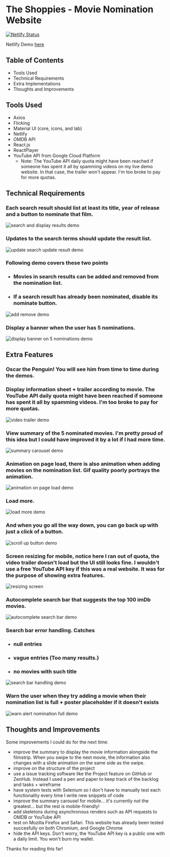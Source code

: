 # The Shoppies - Movie Nomination Website
[![Netlify Status](https://api.netlify.com/api/v1/badges/8d81b9a4-ad67-41d0-9532-550a14241836/deploy-status)](https://app.netlify.com/sites/shoppies-rdtbui/deploys)

Netlify Demo [here](https://shoppies-rdtbui.netlify.app/)

## Table of Contents
- Tools Used
- Technical Requirements
- Extra Implementations
- Thoughts and Improvements

## Tools Used
- Axios
- Flicking
- Material UI (core, icons, and lab)
- Netlify
- OMDB API
- React.js
- ReactPlayer
- YouTube API from Google Cloud Platform
  - Note: The YouTube API daily quota might have been reached if someone has spent it all by spamming videos on my live demo website. In that case, the trailer won't appear. I'm too broke to pay for more quotas.

## Technical Requirements

### Each search result should list at least its title, year of release and a button to nominate that film.
![search and display results demo](https://github.com/RdtBui/the-shoppies/blob/master/demo/search-movie.gif)

### Updates to the search terms should update the result list.
![update search update result demo](https://github.com/RdtBui/the-shoppies/blob/master/demo/update-search.gif)

### Following demo covers these two points
- ### Movies in search results can be added and removed from the nomination list.
- ### If a search result has already been nominated, disable its nominate button.
![add remove demo](https://github.com/RdtBui/the-shoppies/blob/master/demo/nominate-add-remove-disable.gif)

### Display a banner when the user has 5 nominations.
![display banner on 5 nominations demo](https://github.com/RdtBui/the-shoppies/blob/master/demo/banner-5-nomination.gif)

## Extra Features

### Oscar the Penguin! You will see him from time to time during the demos.

### Display information sheet + trailer according to movie. **The YouTube API daily quota might have been reached if someone has spent it all by spamming videos. I'm too broke to pay for more quotas.**
![video trailer demo](https://github.com/RdtBui/the-shoppies/blob/master/demo/trailer-youtube-api.gif)

### View summary of the 5 nominated movies. I'm pretty proud of this idea but I could have improved it by a lot if I had more time.
![summary carousel demo](https://github.com/RdtBui/the-shoppies/blob/master/demo/summary.gif)

### Animation on page load, there is also animation when adding movies on the nomination list. Gif quality poorly portrays the animation.
![animation on page load demo](https://github.com/RdtBui/the-shoppies/blob/master/demo/animation-intro.gif)

### Load more.
![load more demo](https://github.com/RdtBui/the-shoppies/blob/master/demo/load-more.gif)

### And when you go all the way down, you can go back up with just a click of a button.
![scroll up button demo](https://github.com/RdtBui/the-shoppies/blob/master/demo/scroll-up.gif)

### Screen resizing for mobile, notice here I ran out of quota, the video trailer doesn't load but the UI still looks fine. I wouldn't use a free YouTube API key if this was a real website. It was for the purpose of showing extra features.
![resizing screen](https://github.com/RdtBui/the-shoppies/blob/master/demo/screen-resize.gif)

### Autocomplete search bar that suggests the top 100 imDb movies.
![autocomplete search bar demo](https://github.com/RdtBui/the-shoppies/blob/master/demo/top-100-imdb-pre-search.gif)

### Search bar error handling. Catches
- ### null entries
- ### vague entries (Too many results.)
- ### no movies with such title
![search bar handling demo](https://github.com/RdtBui/the-shoppies/blob/master/demo/handle-search-error.gif)

### Warn the user when they try adding a movie when their nomination list is full + poster placeholder if it doesn't exists
![warn alert nomination full demo](https://github.com/RdtBui/the-shoppies/blob/master/demo/warning-add-limit.gif)

## Thoughts and Improvements
Some improvements I could do for the next time:
- improve the summary to display the movie information alongside the filmstrip. When you swipe to the next movie, the information also changes with a slide animation on the same side as the swipe.
- improve on the structure of the project
- use a issue tracking software like the Project feature on GitHub or ZenHub. Instead I used a pen and paper to keep track of the backlog and tasks + wireframe
- have system tests with Selenium so I don't have to manually test each functionality every time I write new snippets of code
- improve the summary carousel for mobile... it's currently not the greatest... but the rest is mobile-friendly!
- add skeletons during asynchronous renders such as API requests to OMDB or YouTube API
- test on Mozilla Firefox and Safari. This website has already been tested succesfully on both Chromium, and Google Chrome
- hide the API keys. Don't worry, the YouTube API key is a public one with a daily limit. You won't burn my wallet.

Thanks for reading this far!
